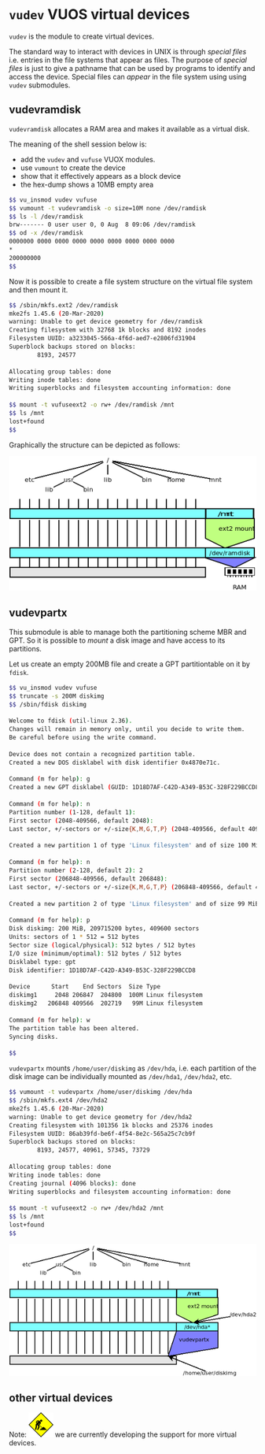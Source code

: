 `vudev` VUOS virtual devices
====

`vudev` is the module to create virtual devices.

The standard way to interact with devices in UNIX is through _special files_
i.e. entries in the file systems that appear as files. The purpose of _special files_ is
just to give a pathname that can be used by programs to identify and access the device.
Special files can _appear_ in the file system using using `vudev` submodules.

## vudevramdisk

`vudevramdisk` allocates a RAM area and makes it available as a virtual disk.

The meaning of the shell session below is:

* add the `vudev` and `vufuse` VUOX modules.
* use `vumount` to create the device
* show that it effectively appears as a block device
* the hex-dump shows a 10MB empty area

```bash
$$ vu_insmod vudev vufuse
$$ vumount -t vudevramdisk -o size=10M none /dev/ramdisk
$$ ls -l /dev/ramdisk
brw------- 0 user user 0, 0 Aug  8 09:06 /dev/ramdisk
$$ od -x /dev/ramdisk
0000000 0000 0000 0000 0000 0000 0000 0000 0000
*
200000000
$$
```

Now it is possible to create a file system structure on the virtual file system and then
mount it.

```bash
$$ /sbin/mkfs.ext2 /dev/ramdisk
mke2fs 1.45.6 (20-Mar-2020)
warning: Unable to get device geometry for /dev/ramdisk
Creating filesystem with 32768 1k blocks and 8192 inodes
Filesystem UUID: a3233045-566a-4f6d-aed7-e2806fd31904
Superblock backups stored on blocks:
        8193, 24577

Allocating group tables: done
Writing inode tables: done
Writing superblocks and filesystem accounting information: done

$$ mount -t vufuseext2 -o rw+ /dev/ramdisk /mnt
$$ ls /mnt
lost+found
$$
```

Graphically the structure can be depicted as follows:

![vuos ramdisk + fuse](pictures/vuos_vudevramdisk_fuse.png)

## vudevpartx

This submodule is able to manage both the partitioning scheme MBR and GPT.
So it is possible to _mount_ a disk image and have access to its partitions.

Let us create an empty 200MB file and create a GPT partitiontable on it by `fdisk`.

```bash
$$ vu_insmod vudev vufuse
$$ truncate -s 200M diskimg
$$ /sbin/fdisk diskimg

Welcome to fdisk (util-linux 2.36).
Changes will remain in memory only, until you decide to write them.
Be careful before using the write command.

Device does not contain a recognized partition table.
Created a new DOS disklabel with disk identifier 0x4870e71c.

Command (m for help): g
Created a new GPT disklabel (GUID: 1D18D7AF-C42D-A349-B53C-328F229BCCD8).

Command (m for help): n
Partition number (1-128, default 1):
First sector (2048-409566, default 2048):
Last sector, +/-sectors or +/-size{K,M,G,T,P} (2048-409566, default 409566): +100M

Created a new partition 1 of type 'Linux filesystem' and of size 100 MiB.

Command (m for help): n
Partition number (2-128, default 2): 2
First sector (206848-409566, default 206848):
Last sector, +/-sectors or +/-size{K,M,G,T,P} (206848-409566, default 409566):

Created a new partition 2 of type 'Linux filesystem' and of size 99 MiB.

Command (m for help): p
Disk diskimg: 200 MiB, 209715200 bytes, 409600 sectors
Units: sectors of 1 * 512 = 512 bytes
Sector size (logical/physical): 512 bytes / 512 bytes
I/O size (minimum/optimal): 512 bytes / 512 bytes
Disklabel type: gpt
Disk identifier: 1D18D7AF-C42D-A349-B53C-328F229BCCD8

Device      Start    End Sectors  Size Type
diskimg1     2048 206847  204800  100M Linux filesystem
diskimg2   206848 409566  202719   99M Linux filesystem

Command (m for help): w
The partition table has been altered.
Syncing disks.

$$
```

`vudevpartx` mounts `/home/user/diskimg` as `/dev/hda`, i.e.
each partition of the disk image can be individually mounted as `/dev/hda1`, `/dev/hda2`, etc.

```bash
$$ vumount -t vudevpartx /home/user/diskimg /dev/hda
$$ /sbin/mkfs.ext4 /dev/hda2
mke2fs 1.45.6 (20-Mar-2020)
warning: Unable to get device geometry for /dev/hda2
Creating filesystem with 101356 1k blocks and 25376 inodes
Filesystem UUID: 86ab39fd-be6f-4f54-8e2c-565a25c7cb9f
Superblock backups stored on blocks:
        8193, 24577, 40961, 57345, 73729

Allocating group tables: done
Writing inode tables: done
Creating journal (4096 blocks): done
Writing superblocks and filesystem accounting information: done

$$ mount -t vufuseext2 -o rw+ /dev/hda2 /mnt
$$ ls /mnt
lost+found
$$
```

![vuos partx + fuse](pictures/vuos_vudevpartx_fuse.png)

## other virtual devices

Note: ![wip](pictures/wip.png) we are currently developing
the support for more virtual devices.

